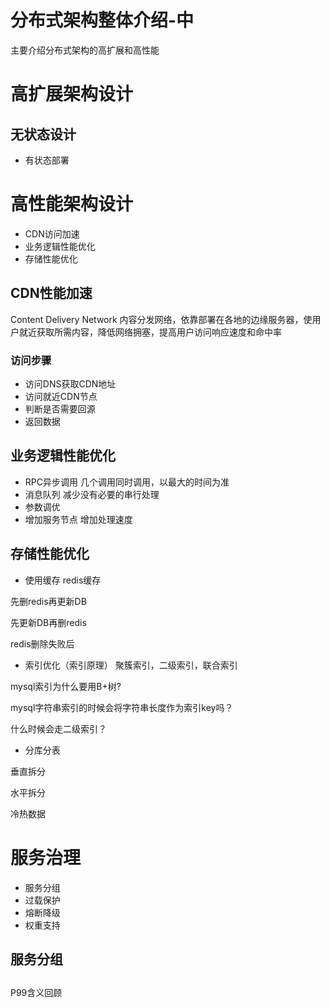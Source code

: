 # 分布式架构整体介绍-中


主要介绍分布式架构的高扩展和高性能

<!--more-->
# 高扩展架构设计

## 无状态设计

- 有状态部署


# 高性能架构设计

- CDN访问加速
- 业务逻辑性能优化
- 存储性能优化


## CDN性能加速

Content Delivery Network 内容分发网络，依靠部署在各地的边缘服务器，使用户就近获取所需内容，降低网络拥塞，提高用户访问响应速度和命中率

### 访问步骤

- 访问DNS获取CDN地址
- 访问就近CDN节点
- 判断是否需要回源
- 返回数据

## 业务逻辑性能优化

- RPC异步调用
几个调用同时调用，以最大的时间为准
- 消息队列
减少没有必要的串行处理
- 参数调优
- 增加服务节点
 增加处理速度

## 存储性能优化

- 使用缓存
redis缓存

先删redis再更新DB

先更新DB再删redis

redis删除失败后

- 索引优化（索引原理）
聚簇索引，二级索引，联合索引

mysql索引为什么要用B+树?

mysql字符串索引的时候会将字符串长度作为索引key吗？

什么时候会走二级索引？



- 分库分表

垂直拆分

水平拆分

冷热数据

# 服务治理

- 服务分组
- 过载保护
- 熔断降级
- 权重支持

## 服务分组

## 


P99含义回顾